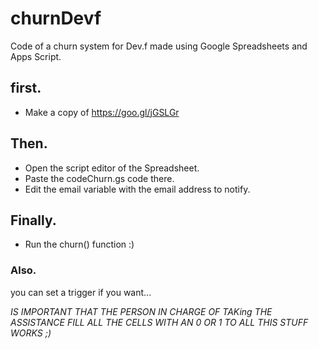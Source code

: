 # churnDevf
Code of a churn system for Dev.f made using Google Spreadsheets and Apps Script.

## first.
- Make a copy of https://goo.gl/jGSLGr

## Then.
- Open the script editor of the Spreadsheet.
- Paste the codeChurn.gs code there.
- Edit the email variable with the email address to notify.

## Finally.
- Run the churn() function :)


### Also.
you can set a trigger if you want...

*IS IMPORTANT THAT THE PERSON IN CHARGE OF TAKing THE ASSISTANCE FILL ALL THE CELLS WITH AN 0 OR 1 TO ALL THIS STUFF WORKS ;)*
